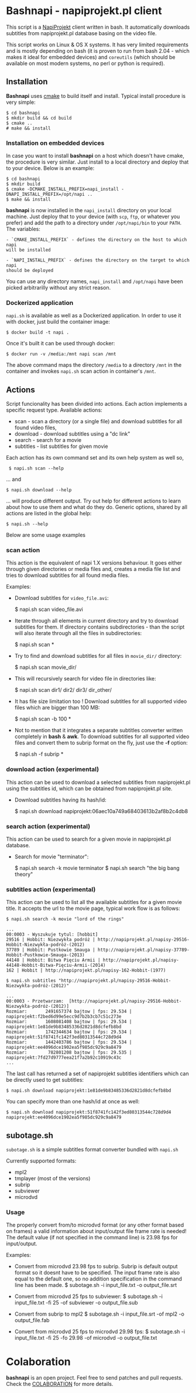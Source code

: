 # Bashnapi - napiprojekt.pl client

This script is a [NapiProjekt](napiprojekt.pl) client written in bash. It
automatically downloads subtitles from napiprojekt.pl database basing on the
video file.

This script works on Linux & OS X systems. It has very limited requirements and
is mostly depending on bash (it is proven to run from bash 2.04 - which makes
it ideal for embedded devices) and `coreutils` (which should be available on most
modern systems, no perl or python is required).

## Installation

**Bashnapi** uses [cmake](https://cmake.org) to build itself and install.
Typical install procedure is very simple:

    $ cd bashnapi
    $ mkdir build && cd build
    $ cmake ..
    # make && install

### Installation on embedded devices

In case you want to install **bashnapi** on a host which doesn't have
cmake, the procedure is very similar. Just install to a local
directory and deploy that to your device. Below is an example:

    $ cd bashnapi
    $ mkdir build
    $ cmake -DCMAKE_INSTALL_PREFIX=napi_install -DNAPI_INSTALL_PREFIX=/opt/napi ..
    $ make && install

**bashnapi** is now installed in the `napi_install` directory on your local
machine. Just deploy that to your device (with `scp`, `ftp`, or whatever you
prefer) and add the path to a directory under `/opt/napi/bin` to your
`PATH`. The variables:

    - `CMAKE_INSTALL_PREFIX` - defines the directory on the host to which napi
    will be installed

    - `NAPI_INSTALL_PREFIX` - defines the directory on the target to which napi
    should be deployed

You can use any directory names, `napi_install` and `/opt/napi` have been picked
arbitrarilly without any strict reason.

### Dockerized application

`napi.sh` is available as well as a Dockerized application. In order to use it
with docker, just build the container image:

    $ docker build -t napi .

Once it's built it can be used through docker:

    $ docker run -v /media:/mnt napi scan /mnt

The above command maps the directory `/media` to a directory `/mnt` in the
container and invokes `napi.sh` scan action in container's `/mnt`.

## Actions

Script funcionality has been divided into actions. Each action implements a
specific request type. Available actions:

- scan - scan a directory (or a single file) and download subtitles for all
found video files,
- download - download subtitles using a "dc link"
- search - search for a movie
- subtitles - list subtitles for given movie

Each action has its own command set and its own help system as well so,

     $ napi.sh scan --help

... and

    $ napi.sh download --help

... will produce different output. Try out help for different actions to learn
about how to use them and what do they do. Generic options, shared by all
actions are listed in the global help:

    $ napi.sh --help

Below are some usage examples

### scan action

This action is the equivalent of napi 1.X versions behaviour. It goes either
through given directories or media files and, creates a media file list and
tries to download subtitles for all found media files.

Examples:

- Download subtitles for `video_file.avi`:

    $ napi.sh scan video_file.avi

- Iterate through all elements in current directory and try to download
subtitles for them. If directory contains subdirectories - than the script will
also iterate through all the files in subdirectories:

    $ napi.sh scan *

- Try to find and download subtitles for all files in `movie_dir/` directory:

    $ napi.sh scan movie_dir/

- This will recursively search for video file in directories like:

    $ napi.sh scan dir1/ dir2/ dir3/ dir_other/

- It has file size limitation too ! Download subtitles for all supported video
files which are bigger than 100 MB:

    $ napi.sh scan -b 100 *

- Not to mention that it integrates a separate subtitles converter written
completely in **bash** & **awk**. To download subtitles for all supported video
files and convert them to subrip format on the fly, just use the **-f** option:

    $ napi.sh -f subrip *

### download action (experimental)

This action can be used to download a selected subtitles from napiprojekt.pl
using the subtitles id, which can be obtained from napiprojekt.pl site.

- Download subtitles having its hash/id:

    $ napi.sh download napiprojekt:06aec10a749a68403613b2af8b2c4db8

### search action (experimental)

This action can be used to search for a given movie in napiprojekt.pl database.

- Search for movie "terminator":

    $ napi.sh search -k movie terminator
    $ napi.sh search "the big bang theory"

### subtitles action (experimental)

This action can be used to list all the available subtitles for a given movie
title. It accepts the url to the movie page, typical work flow is as follows:

    $ napi.sh search -k movie "lord of the rings"

```
...
00:0003 - Wyszukuje tytul: [hobbit]
29516 | Hobbit: Niezwykła podróż | http://napiprojekt.pl/napisy-29516-Hobbit-Niezwykła-podróż-(2012)
37789 | Hobbit: Pustkowie Smauga | http://napiprojekt.pl/napisy-37789-Hobbit-Pustkowie-Smauga-(2013)
44148 | Hobbit: Bitwa Pięciu Armii | http://napiprojekt.pl/napisy-44148-Hobbit-Bitwa-Pięciu-Armii-(2014)
162 | Hobbit | http://napiprojekt.pl/napisy-162-Hobbit-(1977)
```

    $ napi.sh subtitles "http://napiprojekt.pl/napisy-29516-Hobbit-Niezwykła-podróż-(2012)"

```
...
00:0003 - Przetwarzam:  [http://napiprojekt.pl/napisy-29516-Hobbit-Niezwykła-podróż-(2012)]
Rozmiar:       2491657374 bajtow | fps: 29.534 | napiprojekt:f2bed6d99e5ecc9d7b2b3cb7c51c273e
Rozmiar:       1608081408 bajtow | fps: 29.534 | napiprojekt:1e81de9b83485336d2821d8dcfefb8bd
Rozmiar:       1742344634 bajtow | fps: 29.534 | napiprojekt:51f8741fc142f3ed80313544c728d9d4
Rozmiar:       1442403786 bajtow | fps: 29.534 | napiprojekt:ee4096dce1902ea5f985dc929c9a8479
Rozmiar:        782801208 bajtow | fps: 29.535 | napiprojekt:7fd27d9777eea21f7a2b92c10919c43c
...
```

The last call has returned a set of napiprojekt subtitles identifiers which can
be directly used to get subtitles:

    $ napi.sh download napiprojekt:1e81de9b83485336d2821d8dcfefb8bd

You can specify more than one hash/id at once as well:

    $ napi.sh download napiprojekt:51f8741fc142f3ed80313544c728d9d4 napiprojekt:ee4096dce1902ea5f985dc929c9a8479


## subotage.sh

`subotage.sh` is a simple subtitles format converter bundled with `napi.sh`

Currently supported formats:
- mpl2
- tmplayer (most of the versions)
- subrip
- subviewer
- microdvd

### Usage

The properly convert from/to microdvd format (or any other format based on
frames) a valid information about input/output file frame rate is
needed! The default value (if not specified in the command line) is 23.98 fps
for input/output.

Examples:

- Convert from microdvd 23.98 fps to subrip. Subrip is default output format so
it doesnt have to be specified. The input frame rate is also equal to the
default one, so no addition specification in the command line has been made.
    $ subotage.sh -i input_file.txt -o output_file.srt

- Convert from microdvd 25 fps to subviewer:
    $ subotage.sh -i input_file.txt -fi 25 -of subviewer -o output_file.sub

- Convert from subrip to mpl2
    $ subotage.sh -i input_file.srt -of mpl2 -o output_file.fab

- Convert from microdvd 25 fps to microdvd 29.98 fps:
    $ subotage.sh -i input_file.txt -fi 25 -fo 29.98 -of microdvd -o output_file.txt

# Colaboration

**bashnapi** is an open project. Feel free to send patches and pull requests.
Check the [COLABORATION](COLABORATION.md) for more details.
